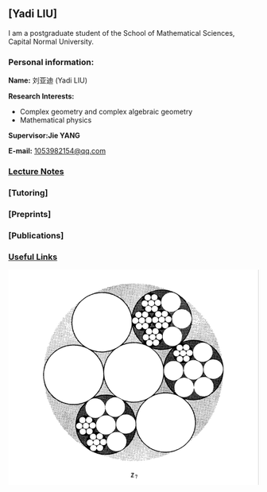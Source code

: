 ## [Yadi LIU]
I am a postgraduate student of the School of Mathematical Sciences, Capital Normal University.

### Personal information:

**Name:** 刘亚迪 (Yadi LIU)

**Research Interests:** 
* Complex geometry and complex algebraic geometry
* Mathematical physics

**Supervisor:Jie YANG** 

**E-mail:** 1053982154@qq.com

### [Lecture Notes](https://artinkevin.github.io/notes/)
### [Tutoring]
### [Preprints]
### [Publications]
### [Useful Links](https://artinkevin.github.io/Links/)

![图片](p-adic.png)

